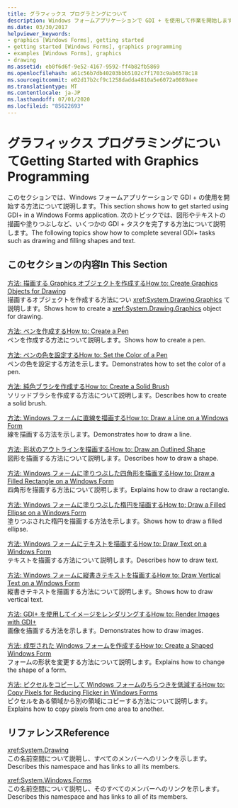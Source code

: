 ```yaml
---
title: グラフィックス プログラミングについて
description: Windows フォームアプリケーションで GDI + を使用して作業を開始します。 図形やテキストの描画や塗りつぶしなど、いくつかの GDI + タスクを完了する方法について説明します。
ms.date: 03/30/2017
helpviewer_keywords:
- graphics [Windows Forms], getting started
- getting started [Windows Forms], graphics programming
- examples [Windows Forms], graphics
- drawing
ms.assetid: eb0f6d6f-9e52-4167-9592-ff4b82fb5869
ms.openlocfilehash: a61c56b7db40203bbb5102c7f1703c9ab6578c18
ms.sourcegitcommit: e02d17b2cf9c1258dadda4810a5e6072a0089aee
ms.translationtype: MT
ms.contentlocale: ja-JP
ms.lasthandoff: 07/01/2020
ms.locfileid: "85622693"
---
```

# <a name="getting-started-with-graphics-programming"></a><span data-ttu-id="a2049-104">グラフィックス プログラミングについて</span><span class="sxs-lookup"><span data-stu-id="a2049-104">Getting Started with Graphics Programming</span></span>
<span data-ttu-id="a2049-105">このセクションでは、Windows フォームアプリケーションで GDI + の使用を開始する方法について説明します。</span><span class="sxs-lookup"><span data-stu-id="a2049-105">This section shows how to get started using GDI+ in a Windows Forms application.</span></span> <span data-ttu-id="a2049-106">次のトピックでは、図形やテキストの描画や塗りつぶしなど、いくつかの GDI + タスクを完了する方法について説明します。</span><span class="sxs-lookup"><span data-stu-id="a2049-106">The following topics show how to complete several GDI+ tasks such as drawing and filling shapes and text.</span></span>  
  
## <a name="in-this-section"></a><span data-ttu-id="a2049-107">このセクションの内容</span><span class="sxs-lookup"><span data-stu-id="a2049-107">In This Section</span></span>  
 [<span data-ttu-id="a2049-108">方法: 描画する Graphics オブジェクトを作成する</span><span class="sxs-lookup"><span data-stu-id="a2049-108">How to: Create Graphics Objects for Drawing</span></span>](how-to-create-graphics-objects-for-drawing.md)  
 <span data-ttu-id="a2049-109">描画するオブジェクトを作成する方法につい <xref:System.Drawing.Graphics> て説明します。</span><span class="sxs-lookup"><span data-stu-id="a2049-109">Shows how to create a <xref:System.Drawing.Graphics> object for drawing.</span></span>  
  
 [<span data-ttu-id="a2049-110">方法: ペンを作成する</span><span class="sxs-lookup"><span data-stu-id="a2049-110">How to: Create a Pen</span></span>](how-to-create-a-pen.md)  
 <span data-ttu-id="a2049-111">ペンを作成する方法について説明します。</span><span class="sxs-lookup"><span data-stu-id="a2049-111">Shows how to create a pen.</span></span>  
  
 [<span data-ttu-id="a2049-112">方法: ペンの色を設定する</span><span class="sxs-lookup"><span data-stu-id="a2049-112">How to: Set the Color of a Pen</span></span>](how-to-set-the-color-of-a-pen.md)  
 <span data-ttu-id="a2049-113">ペンの色を設定する方法を示します。</span><span class="sxs-lookup"><span data-stu-id="a2049-113">Demonstrates how to set the color of a pen.</span></span>  
  
 [<span data-ttu-id="a2049-114">方法: 純色ブラシを作成する</span><span class="sxs-lookup"><span data-stu-id="a2049-114">How to: Create a Solid Brush</span></span>](how-to-create-a-solid-brush.md)  
 <span data-ttu-id="a2049-115">ソリッドブラシを作成する方法について説明します。</span><span class="sxs-lookup"><span data-stu-id="a2049-115">Describes how to create a solid brush.</span></span>  
  
 [<span data-ttu-id="a2049-116">方法: Windows フォームに直線を描画する</span><span class="sxs-lookup"><span data-stu-id="a2049-116">How to: Draw a Line on a Windows Form</span></span>](how-to-draw-a-line-on-a-windows-form.md)  
 <span data-ttu-id="a2049-117">線を描画する方法を示します。</span><span class="sxs-lookup"><span data-stu-id="a2049-117">Demonstrates how to draw a line.</span></span>  
  
 [<span data-ttu-id="a2049-118">方法: 形状のアウトラインを描画する</span><span class="sxs-lookup"><span data-stu-id="a2049-118">How to: Draw an Outlined Shape</span></span>](how-to-draw-an-outlined-shape.md)  
 <span data-ttu-id="a2049-119">図形を描画する方法について説明します。</span><span class="sxs-lookup"><span data-stu-id="a2049-119">Describes how to draw a shape.</span></span>  
  
 [<span data-ttu-id="a2049-120">方法: Windows フォームに塗りつぶした四角形を描画する</span><span class="sxs-lookup"><span data-stu-id="a2049-120">How to: Draw a Filled Rectangle on a Windows Form</span></span>](how-to-draw-a-filled-rectangle-on-a-windows-form.md)  
 <span data-ttu-id="a2049-121">四角形を描画する方法について説明します。</span><span class="sxs-lookup"><span data-stu-id="a2049-121">Explains how to draw a rectangle.</span></span>  
  
 [<span data-ttu-id="a2049-122">方法: Windows フォームに塗りつぶした楕円を描画する</span><span class="sxs-lookup"><span data-stu-id="a2049-122">How to: Draw a Filled Ellipse on a Windows Form</span></span>](how-to-draw-a-filled-ellipse-on-a-windows-form.md)  
 <span data-ttu-id="a2049-123">塗りつぶされた楕円を描画する方法を示します。</span><span class="sxs-lookup"><span data-stu-id="a2049-123">Shows how to draw a filled ellipse.</span></span>  
  
 [<span data-ttu-id="a2049-124">方法: Windows フォームにテキストを描画する</span><span class="sxs-lookup"><span data-stu-id="a2049-124">How to: Draw Text on a Windows Form</span></span>](how-to-draw-text-on-a-windows-form.md)  
 <span data-ttu-id="a2049-125">テキストを描画する方法について説明します。</span><span class="sxs-lookup"><span data-stu-id="a2049-125">Describes how to draw text.</span></span>  
  
 [<span data-ttu-id="a2049-126">方法: Windows フォームに縦書きテキストを描画する</span><span class="sxs-lookup"><span data-stu-id="a2049-126">How to: Draw Vertical Text on a Windows Form</span></span>](how-to-draw-vertical-text-on-a-windows-form.md)  
 <span data-ttu-id="a2049-127">縦書きテキストを描画する方法について説明します。</span><span class="sxs-lookup"><span data-stu-id="a2049-127">Shows how to draw vertical text.</span></span>  
  
 [<span data-ttu-id="a2049-128">方法: GDI+ を使用してイメージをレンダリングする</span><span class="sxs-lookup"><span data-stu-id="a2049-128">How to: Render Images with GDI+</span></span>](how-to-render-images-with-gdi.md)  
 <span data-ttu-id="a2049-129">画像を描画する方法を示します。</span><span class="sxs-lookup"><span data-stu-id="a2049-129">Demonstrates how to draw images.</span></span>  
  
 [<span data-ttu-id="a2049-130">方法: 成型された Windows フォームを作成する</span><span class="sxs-lookup"><span data-stu-id="a2049-130">How to: Create a Shaped Windows Form</span></span>](how-to-create-a-shaped-windows-form.md)  
 <span data-ttu-id="a2049-131">フォームの形状を変更する方法について説明します。</span><span class="sxs-lookup"><span data-stu-id="a2049-131">Explains how to change the shape of a form.</span></span>  
  
 [<span data-ttu-id="a2049-132">方法: ピクセルをコピーして Windows フォームのちらつきを低減する</span><span class="sxs-lookup"><span data-stu-id="a2049-132">How to: Copy Pixels for Reducing Flicker in Windows Forms</span></span>](how-to-copy-pixels-for-reducing-flicker-in-windows-forms.md)  
 <span data-ttu-id="a2049-133">ピクセルをある領域から別の領域にコピーする方法について説明します。</span><span class="sxs-lookup"><span data-stu-id="a2049-133">Explains how to copy pixels from one area to another.</span></span>  
  
## <a name="reference"></a><span data-ttu-id="a2049-134">リファレンス</span><span class="sxs-lookup"><span data-stu-id="a2049-134">Reference</span></span>  
 <xref:System.Drawing>  
 <span data-ttu-id="a2049-135">この名前空間について説明し、すべてのメンバーへのリンクを示します。</span><span class="sxs-lookup"><span data-stu-id="a2049-135">Describes this namespace and has links to all its members.</span></span>  
  
 <xref:System.Windows.Forms>  
 <span data-ttu-id="a2049-136">この名前空間について説明し、そのすべてのメンバーへのリンクを示します。</span><span class="sxs-lookup"><span data-stu-id="a2049-136">Describes this namespace and has links to all of its members.</span></span>
